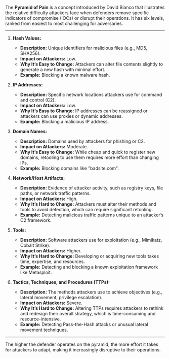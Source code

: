 The **Pyramid of Pain** is a concept introduced by David Bianco that illustrates the relative difficulty attackers face when defenders remove specific indicators of compromise (IOCs) or disrupt their operations. It has six levels, ranked from easiest to most challenging for adversaries.

---

1. **Hash Values:**
    - **Description:** Unique identifiers for malicious files (e.g., MD5, SHA256).
    - **Impact on Attackers:** Low.
    - **Why It’s Easy to Change:** Attackers can alter file contents slightly to generate a new hash with minimal effort.
    - **Example:** Blocking a known malware hash.

2. **IP Addresses:**
    - **Description:** Specific network locations attackers use for command and control (C2).
    - **Impact on Attackers:** Low.
    - **Why It’s Easy to Change:** IP addresses can be reassigned or attackers can use proxies or dynamic addresses.
    - **Example:** Blocking a malicious IP address.

3. **Domain Names:**
    - **Description:** Domains used by attackers for phishing or C2.
    - **Impact on Attackers:** Moderate.
    - **Why It’s Easy to Change:** While cheap and quick to register new domains, retooling to use them requires more effort than changing IPs.
    - **Example:** Blocking domains like "badsite.com".

4. **Network/Host Artifacts:**
    - **Description:** Evidence of attacker activity, such as registry keys, file paths, or network traffic patterns.
    - **Impact on Attackers:** High.
    - **Why It’s Hard to Change:** Attackers must alter their methods and tools to avoid detection, which can require significant retooling.
    - **Example:** Detecting malicious traffic patterns unique to an attacker’s C2 framework.

5. **Tools:**
    - **Description:** Software attackers use for exploitation (e.g., Mimikatz, Cobalt Strike).
    - **Impact on Attackers:** Higher.
    - **Why It’s Hard to Change:** Developing or acquiring new tools takes time, expertise, and resources.
    - **Example:** Detecting and blocking a known exploitation framework like Metasploit.

6. **Tactics, Techniques, and Procedures (TTPs):**
    - **Description:** The methods attackers use to achieve objectives (e.g., lateral movement, privilege escalation).
    - **Impact on Attackers:** Severe.
    - **Why It’s Hard to Change:** Altering TTPs requires attackers to rethink and redesign their overall strategy, which is time-consuming and resource-intensive.
    - **Example:** Detecting Pass-the-Hash attacks or unusual lateral movement techniques.

---

The higher the defender operates on the pyramid, the more effort it takes for attackers to adapt, making it increasingly disruptive to their operations.